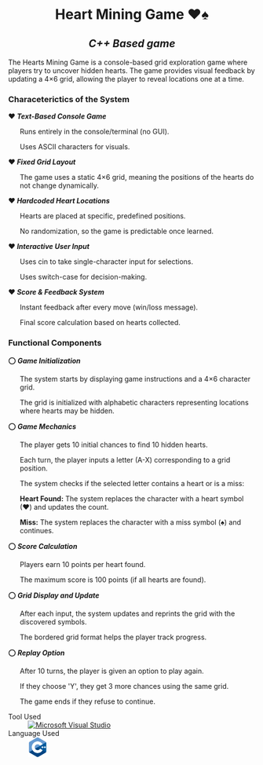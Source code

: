 <h1 align="center">Heart Mining Game ❤♠</h1>
<h2 align="center"><i>C++ Based game</i></h2>
<p>The Hearts Mining Game is a console-based grid exploration game where players try to uncover hidden hearts. The game provides visual feedback by updating a 4×6 grid, allowing the player to reveal locations one at a time.</p>
<h3>Characeterictics of the System</h3>
<p>❤<b><i> Text-Based Console Game</i></b> 
<ul>Runs entirely in the console/terminal (no GUI).</ul>
<ul>Uses ASCII characters for visuals.</ul>
❤<b><i> Fixed Grid Layout</i></b>
<ul>The game uses a static 4×6 grid, meaning the positions of the hearts do not change dynamically.</ul>
❤<b><i> Hardcoded Heart Locations</i></b>
<ul>Hearts are placed at specific, predefined positions.</ul>
<ul>No randomization, so the game is predictable once learned.</ul>
❤<b><i> Interactive User Input</i></b> 
<ul>Uses cin to take single-character input for selections.</ul>
<ul>Uses switch-case for decision-making.</ul>
❤<b><i> Score & Feedback System</i></b>
<ul>Instant feedback after every move (win/loss message).</ul>
<ul>Final score calculation based on hearts collected.</p></ul>
<h3>Functional Components</h3>
⭕<b><i> Game Initialization</i></b>
<ul>The system starts by displaying game instructions and a 4×6 character grid.</ul>
<ul>The grid is initialized with alphabetic characters representing locations where hearts may be hidden.</ul>
⭕<b><i> Game Mechanics</i></b>
<ul>The player gets 10 initial chances to find 10 hidden hearts.</ul>
<ul>Each turn, the player inputs a letter (A-X) corresponding to a grid position.</ul>
<ul>The system checks if the selected letter contains a heart or is a miss:</ul>
<ul><b>Heart Found:</b> The system replaces the character with a heart symbol (♥) and updates the count.</ul>
<ul><b>Miss:</b> The system replaces the character with a miss symbol (♠) and continues.</ul>
⭕<b><i> Score Calculation</i></b>
<ul>Players earn 10 points per heart found.</ul>
<ul>The maximum score is 100 points (if all hearts are found).</ul>
⭕<b><i> Grid Display and Update</i></b>
<ul>After each input, the system updates and reprints the grid with the discovered symbols.</ul>
<ul>The bordered grid format helps the player track progress.</ul>
⭕<b><i> Replay Option</i></b>
<ul>After 10 turns, the player is given an option to play again.</ul>
<ul>If they choose 'Y', they get 3 more chances using the same grid.</ul>
<ul>The game ends if they refuse to continue.</ul>
<dl>
  <dt>Tool Used</dt>
  <dd> <a href="https://visualstudio.microsoft.com/" target="_blank" rel="norefferer">  <img src="https://upload.wikimedia.org/wikipedia/commons/thumb/2/2c/Visual_Studio_Icon_2022.svg/1200px-Visual_Studio_Icon_2022.svg.png" alt="Microsoft Visual Studio" width="40" height="40"></a></dd>
  <dt>Language Used</dt>
  <dd><a href="https://www.w3schools.com/cpp/" target="_blank" rel="noreferrer"> <img src="https://raw.githubusercontent.com/devicons/devicon/master/icons/cplusplus/cplusplus-original.svg" alt="C++" width="40" height="40"/></a></dd>
</dl>
